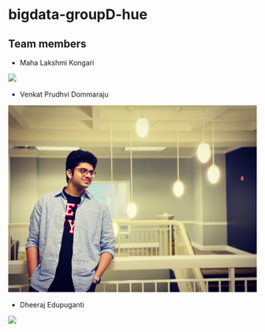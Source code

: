 # bigdata-groupD-hue

## Team members

- Maha Lakshmi Kongari

![](https://github.com/MAHALAKSHMIKONGARI/bigdata-groupD-hue/blob/master/pp.jpg?raw=true)

- Venkat Prudhvi Dommaraju

![](0E2CF0AB-615B-4B0F-885E-DDE56C8613F8.jpg)

- Dheeraj Edupuganti

![](https://github.com/MAHALAKSHMIKONGARI/bigdata-groupD-hue/blob/master/0E2CF0AB-615B-4B0F-885E-DDE56C8613F8.jpg)
